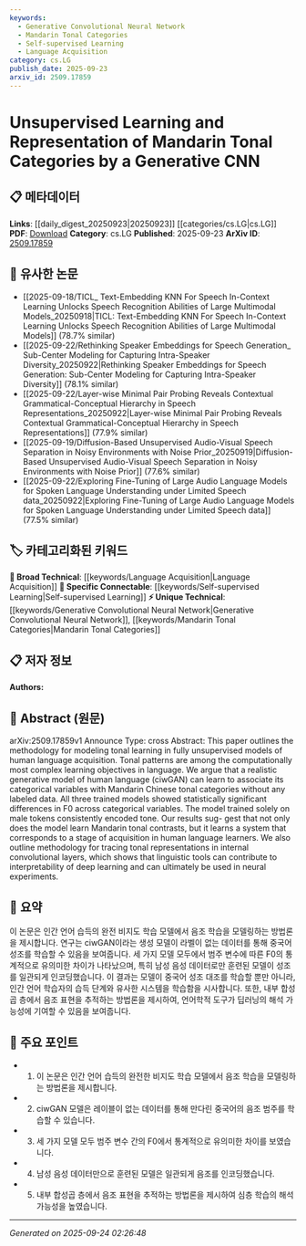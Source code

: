 ```yaml
---
keywords:
  - Generative Convolutional Neural Network
  - Mandarin Tonal Categories
  - Self-supervised Learning
  - Language Acquisition
category: cs.LG
publish_date: 2025-09-23
arxiv_id: 2509.17859
---
```


<!-- KEYWORD_LINKING_METADATA:
{
  "processed_timestamp": "2025-09-24T02:26:48.231662",
  "vocabulary_version": "1.0",
  "selected_keywords": [
    "Generative Convolutional Neural Network",
    "Mandarin Tonal Categories",
    "Self-supervised Learning",
    "Language Acquisition"
  ],
  "rejected_keywords": [],
  "similarity_scores": {
    "Generative Convolutional Neural Network": 0.78,
    "Mandarin Tonal Categories": 0.77,
    "Self-supervised Learning": 0.8,
    "Language Acquisition": 0.72
  },
  "extraction_method": "AI_prompt_based",
  "budget_applied": true,
  "candidates_json": {
    "candidates": [
      {
        "surface": "Generative CNN",
        "canonical": "Generative Convolutional Neural Network",
        "aliases": [
          "Generative CNN",
          "ciwGAN"
        ],
        "category": "unique_technical",
        "rationale": "This represents a novel application of CNNs for unsupervised learning of tonal categories, which is specific to this study.",
        "novelty_score": 0.75,
        "connectivity_score": 0.65,
        "specificity_score": 0.8,
        "link_intent_score": 0.78
      },
      {
        "surface": "Mandarin Tonal Categories",
        "canonical": "Mandarin Tonal Categories",
        "aliases": [
          "Mandarin Tones"
        ],
        "category": "unique_technical",
        "rationale": "The study's focus on Mandarin tonal learning provides a unique linguistic context for linking.",
        "novelty_score": 0.7,
        "connectivity_score": 0.6,
        "specificity_score": 0.85,
        "link_intent_score": 0.77
      },
      {
        "surface": "Unsupervised Learning",
        "canonical": "Self-supervised Learning",
        "aliases": [
          "Unsupervised Learning"
        ],
        "category": "specific_connectable",
        "rationale": "The paper's methodology aligns with self-supervised learning principles, enhancing connectivity with existing concepts.",
        "novelty_score": 0.55,
        "connectivity_score": 0.85,
        "specificity_score": 0.7,
        "link_intent_score": 0.8
      },
      {
        "surface": "Human Language Acquisition",
        "canonical": "Language Acquisition",
        "aliases": [
          "Human Language Learning"
        ],
        "category": "broad_technical",
        "rationale": "This connects to broader studies in language acquisition, providing a foundational context.",
        "novelty_score": 0.5,
        "connectivity_score": 0.75,
        "specificity_score": 0.65,
        "link_intent_score": 0.72
      }
    ],
    "ban_list_suggestions": [
      "methodology",
      "model",
      "experiment"
    ]
  },
  "decisions": [
    {
      "candidate_surface": "Generative CNN",
      "resolved_canonical": "Generative Convolutional Neural Network",
      "decision": "linked",
      "scores": {
        "novelty": 0.75,
        "connectivity": 0.65,
        "specificity": 0.8,
        "link_intent": 0.78
      }
    },
    {
      "candidate_surface": "Mandarin Tonal Categories",
      "resolved_canonical": "Mandarin Tonal Categories",
      "decision": "linked",
      "scores": {
        "novelty": 0.7,
        "connectivity": 0.6,
        "specificity": 0.85,
        "link_intent": 0.77
      }
    },
    {
      "candidate_surface": "Unsupervised Learning",
      "resolved_canonical": "Self-supervised Learning",
      "decision": "linked",
      "scores": {
        "novelty": 0.55,
        "connectivity": 0.85,
        "specificity": 0.7,
        "link_intent": 0.8
      }
    },
    {
      "candidate_surface": "Human Language Acquisition",
      "resolved_canonical": "Language Acquisition",
      "decision": "linked",
      "scores": {
        "novelty": 0.5,
        "connectivity": 0.75,
        "specificity": 0.65,
        "link_intent": 0.72
      }
    }
  ]
}
-->

# Unsupervised Learning and Representation of Mandarin Tonal Categories by a Generative CNN

## 📋 메타데이터

**Links**: [[daily_digest_20250923|20250923]] [[categories/cs.LG|cs.LG]]
**PDF**: [Download](https://arxiv.org/pdf/2509.17859.pdf)
**Category**: cs.LG
**Published**: 2025-09-23
**ArXiv ID**: [2509.17859](https://arxiv.org/abs/2509.17859)

## 🔗 유사한 논문
- [[2025-09-18/TICL_ Text-Embedding KNN For Speech In-Context Learning Unlocks Speech Recognition Abilities of Large Multimodal Models_20250918|TICL: Text-Embedding KNN For Speech In-Context Learning Unlocks Speech Recognition Abilities of Large Multimodal Models]] (78.7% similar)
- [[2025-09-22/Rethinking Speaker Embeddings for Speech Generation_ Sub-Center Modeling for Capturing Intra-Speaker Diversity_20250922|Rethinking Speaker Embeddings for Speech Generation: Sub-Center Modeling for Capturing Intra-Speaker Diversity]] (78.1% similar)
- [[2025-09-22/Layer-wise Minimal Pair Probing Reveals Contextual Grammatical-Conceptual Hierarchy in Speech Representations_20250922|Layer-wise Minimal Pair Probing Reveals Contextual Grammatical-Conceptual Hierarchy in Speech Representations]] (77.9% similar)
- [[2025-09-19/Diffusion-Based Unsupervised Audio-Visual Speech Separation in Noisy Environments with Noise Prior_20250919|Diffusion-Based Unsupervised Audio-Visual Speech Separation in Noisy Environments with Noise Prior]] (77.6% similar)
- [[2025-09-22/Exploring Fine-Tuning of Large Audio Language Models for Spoken Language Understanding under Limited Speech data_20250922|Exploring Fine-Tuning of Large Audio Language Models for Spoken Language Understanding under Limited Speech data]] (77.5% similar)

## 🏷️ 카테고리화된 키워드
**🧠 Broad Technical**: [[keywords/Language Acquisition|Language Acquisition]]
**🔗 Specific Connectable**: [[keywords/Self-supervised Learning|Self-supervised Learning]]
**⚡ Unique Technical**: [[keywords/Generative Convolutional Neural Network|Generative Convolutional Neural Network]], [[keywords/Mandarin Tonal Categories|Mandarin Tonal Categories]]

## 📋 저자 정보

**Authors:** 

## 📄 Abstract (원문)

arXiv:2509.17859v1 Announce Type: cross 
Abstract: This paper outlines the methodology for modeling tonal learning in fully unsupervised models of human language acquisition. Tonal patterns are among the computationally most complex learning objectives in language. We argue that a realistic generative model of human language (ciwGAN) can learn to associate its categorical variables with Mandarin Chinese tonal categories without any labeled data. All three trained models showed statistically significant differences in F0 across categorical variables. The model trained solely on male tokens consistently encoded tone. Our results sug- gest that not only does the model learn Mandarin tonal contrasts, but it learns a system that corresponds to a stage of acquisition in human language learners. We also outline methodology for tracing tonal representations in internal convolutional layers, which shows that linguistic tools can contribute to interpretability of deep learning and can ultimately be used in neural experiments.

## 📝 요약

이 논문은 인간 언어 습득의 완전 비지도 학습 모델에서 음조 학습을 모델링하는 방법론을 제시합니다. 연구는 ciwGAN이라는 생성 모델이 라벨이 없는 데이터를 통해 중국어 성조를 학습할 수 있음을 보여줍니다. 세 가지 모델 모두에서 범주 변수에 따른 F0의 통계적으로 유의미한 차이가 나타났으며, 특히 남성 음성 데이터로만 훈련된 모델이 성조를 일관되게 인코딩했습니다. 이 결과는 모델이 중국어 성조 대조를 학습할 뿐만 아니라, 인간 언어 학습자의 습득 단계와 유사한 시스템을 학습함을 시사합니다. 또한, 내부 합성곱 층에서 음조 표현을 추적하는 방법론을 제시하여, 언어학적 도구가 딥러닝의 해석 가능성에 기여할 수 있음을 보여줍니다.

## 🎯 주요 포인트

- 1. 이 논문은 인간 언어 습득의 완전한 비지도 학습 모델에서 음조 학습을 모델링하는 방법론을 제시합니다.
- 2. ciwGAN 모델은 레이블이 없는 데이터를 통해 만다린 중국어의 음조 범주를 학습할 수 있습니다.
- 3. 세 가지 모델 모두 범주 변수 간의 F0에서 통계적으로 유의미한 차이를 보였습니다.
- 4. 남성 음성 데이터만으로 훈련된 모델은 일관되게 음조를 인코딩했습니다.
- 5. 내부 합성곱 층에서 음조 표현을 추적하는 방법론을 제시하여 심층 학습의 해석 가능성을 높였습니다.


---

*Generated on 2025-09-24 02:26:48*